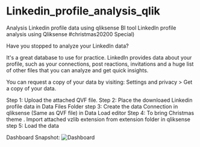 # Linkedin_profile_analysis_qlik
Analysis Linkedin profile data using qliksense BI tool
LinkedIn profile analysis using Qliksense #christmas20200  Special)



Have you stopped to analyze your LinkedIn data?



It's a great database to use for practice. LinkedIn provides data about your profile, such as your connections, post reactions, invitations and a huge list of other files that you can analyze and get quick insights.



You can request a copy of your data by visiting: Settings and privacy > Get a copy of your data.

Step 1: Upload the attached QVF file.
Step 2: Place the downloaed Linkedin profile data in Data Files Folder
step 3: Create the data Connection in qliksense (Same as QVF file) in Data Load editor
Step 4: To bring Christmas theme . Import attached vzlib extension from extension folder in qliksense
step 5: Load the data

Dashboard Snapshot:
![Dashboard](https://github.com/IrfanAnalytics/Linkedin_profile_analysis_qlik/blob/main/Images/LinkedIn%20Profile%20Analysis_final.gif)

